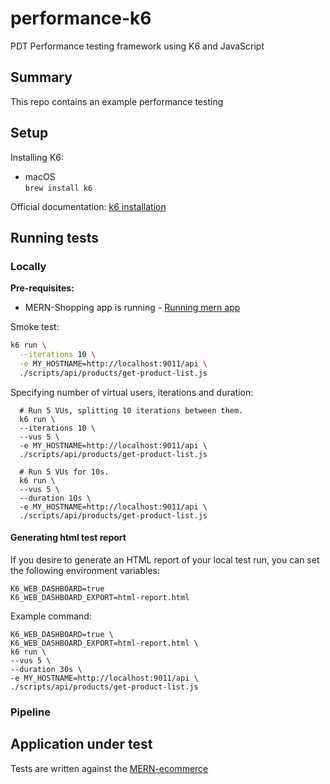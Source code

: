 # performance-k6
PDT Performance testing framework using K6 and JavaScript

## Summary
This repo contains an example performance testing

## Setup

Installing K6:
- macOS  
    `brew install k6`

Official documentation: [k6 installation](https://grafana.com/docs/k6/latest/set-up/install-k6/)

## Running tests 

### Locally

**Pre-requisites:**
- MERN-Shopping app is running - [Running mern app](https://github.com/zecarrera/mern-ecommerce/tree/mot?tab=readme-ov-file#running-locally-entire-application)
  
Smoke test:

```bash
k6 run \
  --iterations 10 \
  -e MY_HOSTNAME=http://localhost:9011/api \
  ./scripts/api/products/get-product-list.js
```

Specifying number of virtual users, iterations and duration:
```
  # Run 5 VUs, splitting 10 iterations between them.
  k6 run \
  --iterations 10 \
  --vus 5 \
  -e MY_HOSTNAME=http://localhost:9011/api \
  ./scripts/api/products/get-product-list.js

  # Run 5 VUs for 10s.
  k6 run \
  --vus 5 \
  --duration 10s \
  -e MY_HOSTNAME=http://localhost:9011/api \
  ./scripts/api/products/get-product-list.js
```

#### Generating html test report

If you desire to generate an HTML report of your local test run, you can set the following environment variables:

```
K6_WEB_DASHBOARD=true 
K6_WEB_DASHBOARD_EXPORT=html-report.html
```

Example command:
```
K6_WEB_DASHBOARD=true \ 
K6_WEB_DASHBOARD_EXPORT=html-report.html \
k6 run \
--vus 5 \
--duration 30s \
-e MY_HOSTNAME=http://localhost:9011/api \
./scripts/api/products/get-product-list.js
```
 
### Pipeline


## Application under test  
Tests are written against the [MERN-ecommerce](https://github.com/zecarrera/mern-ecommerce/tree/master)